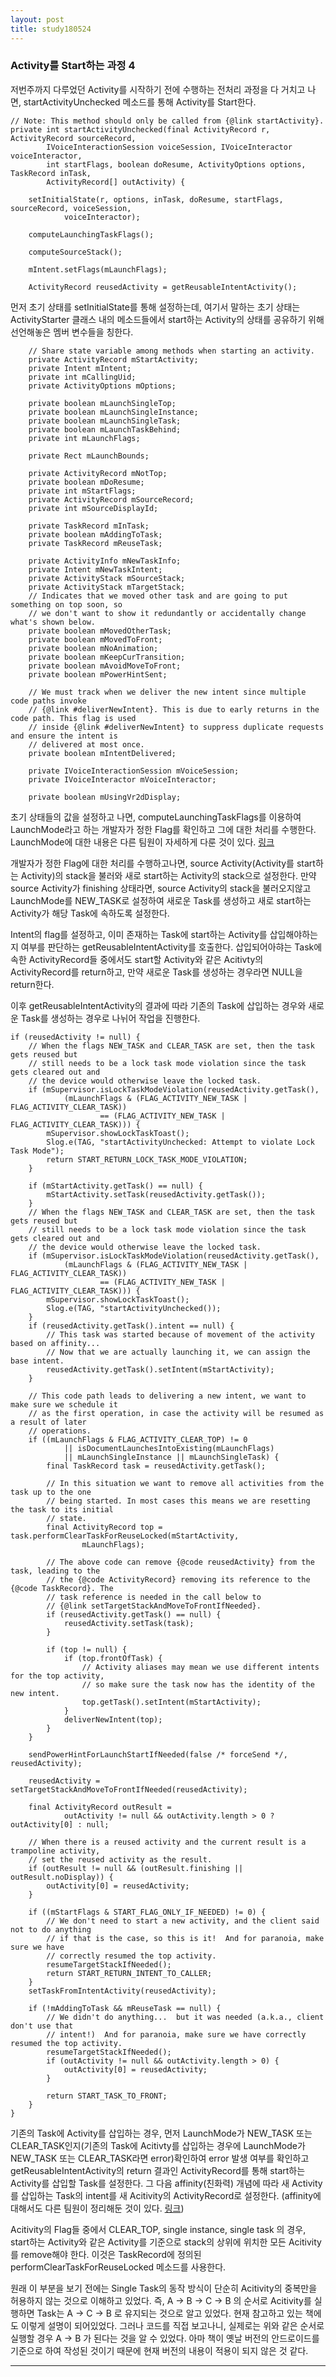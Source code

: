 ```yaml
---
layout: post
title: study180524
---
```


<h3> Activity를 Start하는 과정 4</h3>

저번주까지 다루었던 Activity를 시작하기 전에 수행하는 전처리 과정을 다 거치고 나면, startActivityUnchecked 메소드를 통해 Activity를 Start한다.

~~~
// Note: This method should only be called from {@link startActivity}.
private int startActivityUnchecked(final ActivityRecord r, ActivityRecord sourceRecord,
        IVoiceInteractionSession voiceSession, IVoiceInteractor voiceInteractor,
        int startFlags, boolean doResume, ActivityOptions options, TaskRecord inTask,
        ActivityRecord[] outActivity) {

    setInitialState(r, options, inTask, doResume, startFlags, sourceRecord, voiceSession,
            voiceInteractor);

    computeLaunchingTaskFlags();

    computeSourceStack();

    mIntent.setFlags(mLaunchFlags);
    
    ActivityRecord reusedActivity = getReusableIntentActivity();
~~~

먼저 초기 상태를 setInitialState를 통해 설정하는데, 여기서 말하는 초기 상태는 ActivityStarter 클래스 내의 메소드들에서 start하는 Activity의 상태를 공유하기 위해 선언해놓은 멤버 변수들을 칭한다.

~~~
    // Share state variable among methods when starting an activity.
    private ActivityRecord mStartActivity;
    private Intent mIntent;
    private int mCallingUid;
    private ActivityOptions mOptions;

    private boolean mLaunchSingleTop;
    private boolean mLaunchSingleInstance;
    private boolean mLaunchSingleTask;
    private boolean mLaunchTaskBehind;
    private int mLaunchFlags;

    private Rect mLaunchBounds;

    private ActivityRecord mNotTop;
    private boolean mDoResume;
    private int mStartFlags;
    private ActivityRecord mSourceRecord;
    private int mSourceDisplayId;

    private TaskRecord mInTask;
    private boolean mAddingToTask;
    private TaskRecord mReuseTask;

    private ActivityInfo mNewTaskInfo;
    private Intent mNewTaskIntent;
    private ActivityStack mSourceStack;
    private ActivityStack mTargetStack;
    // Indicates that we moved other task and are going to put something on top soon, so
    // we don't want to show it redundantly or accidentally change what's shown below.
    private boolean mMovedOtherTask;
    private boolean mMovedToFront;
    private boolean mNoAnimation;
    private boolean mKeepCurTransition;
    private boolean mAvoidMoveToFront;
    private boolean mPowerHintSent;

    // We must track when we deliver the new intent since multiple code paths invoke
    // {@link #deliverNewIntent}. This is due to early returns in the code path. This flag is used
    // inside {@link #deliverNewIntent} to suppress duplicate requests and ensure the intent is
    // delivered at most once.
    private boolean mIntentDelivered;

    private IVoiceInteractionSession mVoiceSession;
    private IVoiceInteractor mVoiceInteractor;

    private boolean mUsingVr2dDisplay;
~~~

초기 상태들의 값을 설정하고 나면, computeLaunchingTaskFlags를 이용하여 LaunchMode라고 하는 개발자가 정한 Flag를 확인하고 그에 대한 처리를 수행한다. LaunchMode에 대한 내용은 다른 팀원이 자세하게 다룬 것이 있다. [링크](https://dhfkfl1.github.io/dhfkfl1.github.io/2018/05/17/Android-_FLAG_ACTIVITY.html)

개발자가 정한 Flag에 대한 처리를 수행하고나면, source Activity(Activity를 start하는 Activity)의 stack을 불러와 새로 start하는 Activity의 stack으로 설정한다. 만약 source Activity가 finishing 상태라면, source Activity의 stack을 불러오지않고 LaunchMode를 NEW_TASK로 설정하여 새로운 Task를 생성하고 새로 start하는 Activity가 해당 Task에 속하도록 설정한다.

Intent의 flag를 설정하고, 이미 존재하는 Task에 start하는 Activity를 삽입해야하는지 여부를 판단하는 getReusableIntentActivity를 호출한다.
삽입되어아햐는 Task에 속한 ActivityRecord들 중에서도 start할 Activity와 같은 Acitivty의 ActivityRecord를 return하고, 만약 새로운 Task를 생성하는 경우라면 NULL을 return한다.

이후 getReusableIntentActivity의 결과에 따라 기존의 Task에 삽입하는 경우와 새로운 Task를 생성하는 경우로 나뉘어 작업을 진행한다.

~~~
if (reusedActivity != null) {
    // When the flags NEW_TASK and CLEAR_TASK are set, then the task gets reused but
    // still needs to be a lock task mode violation since the task gets cleared out and
    // the device would otherwise leave the locked task.
    if (mSupervisor.isLockTaskModeViolation(reusedActivity.getTask(),
            (mLaunchFlags & (FLAG_ACTIVITY_NEW_TASK | FLAG_ACTIVITY_CLEAR_TASK))
                    == (FLAG_ACTIVITY_NEW_TASK | FLAG_ACTIVITY_CLEAR_TASK))) {
        mSupervisor.showLockTaskToast();
        Slog.e(TAG, "startActivityUnchecked: Attempt to violate Lock Task Mode");
        return START_RETURN_LOCK_TASK_MODE_VIOLATION;
    }

    if (mStartActivity.getTask() == null) {
        mStartActivity.setTask(reusedActivity.getTask());
    }
    // When the flags NEW_TASK and CLEAR_TASK are set, then the task gets reused but
    // still needs to be a lock task mode violation since the task gets cleared out and
    // the device would otherwise leave the locked task.
    if (mSupervisor.isLockTaskModeViolation(reusedActivity.getTask(),
            (mLaunchFlags & (FLAG_ACTIVITY_NEW_TASK | FLAG_ACTIVITY_CLEAR_TASK))
                    == (FLAG_ACTIVITY_NEW_TASK | FLAG_ACTIVITY_CLEAR_TASK))) {
        mSupervisor.showLockTaskToast();
        Slog.e(TAG, "startActivityUnchecked());
    }
    if (reusedActivity.getTask().intent == null) {
        // This task was started because of movement of the activity based on affinity...
        // Now that we are actually launching it, we can assign the base intent.
        reusedActivity.getTask().setIntent(mStartActivity);
    }

    // This code path leads to delivering a new intent, we want to make sure we schedule it
    // as the first operation, in case the activity will be resumed as a result of later
    // operations.
    if ((mLaunchFlags & FLAG_ACTIVITY_CLEAR_TOP) != 0
            || isDocumentLaunchesIntoExisting(mLaunchFlags)
            || mLaunchSingleInstance || mLaunchSingleTask) {
        final TaskRecord task = reusedActivity.getTask();

        // In this situation we want to remove all activities from the task up to the one
        // being started. In most cases this means we are resetting the task to its initial
        // state.
        final ActivityRecord top = task.performClearTaskForReuseLocked(mStartActivity,
                mLaunchFlags);

        // The above code can remove {@code reusedActivity} from the task, leading to the
        // the {@code ActivityRecord} removing its reference to the {@code TaskRecord}. The
        // task reference is needed in the call below to
        // {@link setTargetStackAndMoveToFrontIfNeeded}.
        if (reusedActivity.getTask() == null) {
            reusedActivity.setTask(task);
        }

        if (top != null) {
            if (top.frontOfTask) {
                // Activity aliases may mean we use different intents for the top activity,
                // so make sure the task now has the identity of the new intent.
                top.getTask().setIntent(mStartActivity);
            }
            deliverNewIntent(top);
        }
    }

    sendPowerHintForLaunchStartIfNeeded(false /* forceSend */, reusedActivity);

    reusedActivity = setTargetStackAndMoveToFrontIfNeeded(reusedActivity);

    final ActivityRecord outResult =
            outActivity != null && outActivity.length > 0 ? outActivity[0] : null;

    // When there is a reused activity and the current result is a trampoline activity,
    // set the reused activity as the result.
    if (outResult != null && (outResult.finishing || outResult.noDisplay)) {
        outActivity[0] = reusedActivity;
    }

    if ((mStartFlags & START_FLAG_ONLY_IF_NEEDED) != 0) {
        // We don't need to start a new activity, and the client said not to do anything
        // if that is the case, so this is it!  And for paranoia, make sure we have
        // correctly resumed the top activity.
        resumeTargetStackIfNeeded();
        return START_RETURN_INTENT_TO_CALLER;
    }
    setTaskFromIntentActivity(reusedActivity);

    if (!mAddingToTask && mReuseTask == null) {
        // We didn't do anything...  but it was needed (a.k.a., client don't use that
        // intent!)  And for paranoia, make sure we have correctly resumed the top activity.
        resumeTargetStackIfNeeded();
        if (outActivity != null && outActivity.length > 0) {
            outActivity[0] = reusedActivity;
        }

        return START_TASK_TO_FRONT;
    }
}
~~~
기존의 Task에 Activity를 삽입하는 경우, 먼저 LaunchMode가 NEW_TASK 또는 CLEAR_TASK인지(기존의 Task에 Acitivty를 삽입하는 경우에 LaunchMode가 NEW_TASK 또는 CLEAR_TASK라면 error)확인하여 error 발생 여부를 확인하고 getReusableIntentActivity의 return 결과인 ActivityRecord를 통해 start하는 Activity를 삽입할 Task를 설정한다. 그 다음 affinity(친화력) 개념에 따라 새 Activity를 삽입하는 Task의 intent를 새 Acitivity의 ActivityRecord로 설정한다. (affinity에 대해서도 다른 팀원이 정리해둔 것이 있다. [링크](https://dhfkfl1.github.io/dhfkfl1.github.io/2018/05/17/Android-_FLAG_ACTIVITY.html))

Acitivity의 Flag들 중에서 CLEAR_TOP, single instance, single task 의 경우, start하는 Activity와 같은 Activity를 기준으로 stack의 상위에 위치한 모든 Acitivity를 remove해야 한다. 이것은 TaskRecord에 정의된 performClearTaskForReuseLocked 메소드를 사용한다.

원래 이 부분을 보기 전에는 Single Task의 동작 방식이 단순히 Acitivity의 중복만을 허용하지 않는 것으로 이해하고 있었다.
즉, A -> B -> C -> B 의 순서로 Acitivity를 실행하면 Task는 A -> C -> B 로 유지되는 것으로 알고 있었다. 현재 참고하고 있는 책에도 이렇게 설명이 되어있었다.
그러나 코드를 직접 보고나니, 실제로는 위와 같은 순서로 실행할 경우 A -> B 가 된다는 것을 알 수 있었다.
아마 책이 옛날 버전의 안드로이드를 기준으로 하여 작성된 것이기 때문에 현재 버전의 내용이 적용이 되지 않은 것 같다.

* * *
